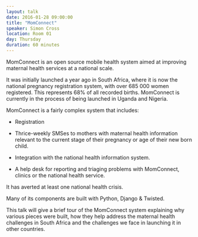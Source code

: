 ```yaml
---
layout: talk
date: 2016-01-28 09:00:00
title: "MomConnect"
speaker: Simon Cross
location: Room 01
day: Thursday
duration: 60 minutes
---
```


MomConnect is an open source mobile health system aimed at improving maternal health services at a national scale.

It was initially launched a year ago in South Africa, where it is now the national pregnancy registration system, with over 685 000 women registered. This represents 68% of all recorded births. MomConnect is currently in the process of being launched in Uganda and Nigeria.

MomConnect is a fairly complex system that includes:

* Registration

* Thrice-weekly SMSes to mothers with maternal health information relevant to the current stage of their pregnancy or age of their new born child.

* Integration with the national health information system.

* A help desk for reporting and triaging problems with MomConnect, clinics or the national health service.

It has averted at least one national health crisis.

Many of its components are built with Python, Django & Twisted.

This talk will give a brief tour of the MomConnect system explaining why various pieces were built, how they help address the maternal health challenges in South Africa and the challenges we face in launching it in other countries.
